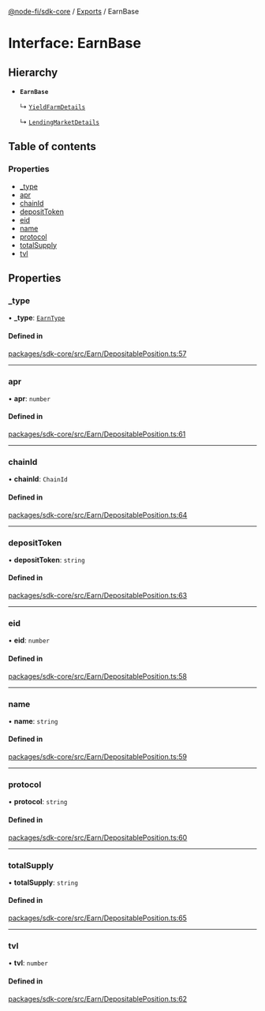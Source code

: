 [@node-fi/sdk-core](../README.md) / [Exports](../modules.md) / EarnBase

# Interface: EarnBase

## Hierarchy

- **`EarnBase`**

  ↳ [`YieldFarmDetails`](YieldFarmDetails.md)

  ↳ [`LendingMarketDetails`](LendingMarketDetails.md)

## Table of contents

### Properties

- [\_type](EarnBase.md#_type)
- [apr](EarnBase.md#apr)
- [chainId](EarnBase.md#chainid)
- [depositToken](EarnBase.md#deposittoken)
- [eid](EarnBase.md#eid)
- [name](EarnBase.md#name)
- [protocol](EarnBase.md#protocol)
- [totalSupply](EarnBase.md#totalsupply)
- [tvl](EarnBase.md#tvl)

## Properties

### \_type

• **\_type**: [`EarnType`](../modules.md#earntype)

#### Defined in

[packages/sdk-core/src/Earn/DepositablePosition.ts:57](https://github.com/Node-Fi/sdk/blob/eb73fa4/packages/sdk-core/src/Earn/DepositablePosition.ts#L57)

___

### apr

• **apr**: `number`

#### Defined in

[packages/sdk-core/src/Earn/DepositablePosition.ts:61](https://github.com/Node-Fi/sdk/blob/eb73fa4/packages/sdk-core/src/Earn/DepositablePosition.ts#L61)

___

### chainId

• **chainId**: `ChainId`

#### Defined in

[packages/sdk-core/src/Earn/DepositablePosition.ts:64](https://github.com/Node-Fi/sdk/blob/eb73fa4/packages/sdk-core/src/Earn/DepositablePosition.ts#L64)

___

### depositToken

• **depositToken**: `string`

#### Defined in

[packages/sdk-core/src/Earn/DepositablePosition.ts:63](https://github.com/Node-Fi/sdk/blob/eb73fa4/packages/sdk-core/src/Earn/DepositablePosition.ts#L63)

___

### eid

• **eid**: `number`

#### Defined in

[packages/sdk-core/src/Earn/DepositablePosition.ts:58](https://github.com/Node-Fi/sdk/blob/eb73fa4/packages/sdk-core/src/Earn/DepositablePosition.ts#L58)

___

### name

• **name**: `string`

#### Defined in

[packages/sdk-core/src/Earn/DepositablePosition.ts:59](https://github.com/Node-Fi/sdk/blob/eb73fa4/packages/sdk-core/src/Earn/DepositablePosition.ts#L59)

___

### protocol

• **protocol**: `string`

#### Defined in

[packages/sdk-core/src/Earn/DepositablePosition.ts:60](https://github.com/Node-Fi/sdk/blob/eb73fa4/packages/sdk-core/src/Earn/DepositablePosition.ts#L60)

___

### totalSupply

• **totalSupply**: `string`

#### Defined in

[packages/sdk-core/src/Earn/DepositablePosition.ts:65](https://github.com/Node-Fi/sdk/blob/eb73fa4/packages/sdk-core/src/Earn/DepositablePosition.ts#L65)

___

### tvl

• **tvl**: `number`

#### Defined in

[packages/sdk-core/src/Earn/DepositablePosition.ts:62](https://github.com/Node-Fi/sdk/blob/eb73fa4/packages/sdk-core/src/Earn/DepositablePosition.ts#L62)
